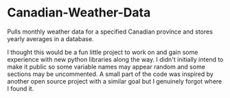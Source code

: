 # Canadian-Weather-Data
Pulls monthly weather data for a specified Canadian province and stores yearly averages in a database.

I thought this would be a fun little project to work on and gain some experience with new python libraries along the way. I didn't initially intend to make it public so some variable names may appear random and some sections may be uncommented. A small part of the code was inspired by another open source project with a similar goal but I genuinely forgot where I found it. 
